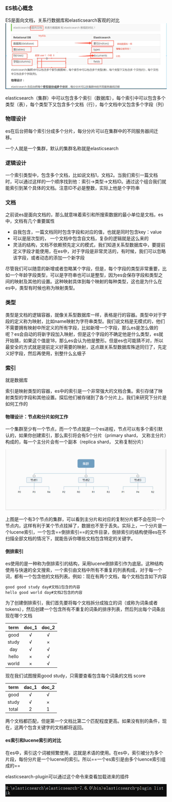 ### ES核心概念

ES是面向文档，关系行数据库和elasticsearch客观的对比![image-20201207144229939](upload\image-20201207144229939.png)

elasticsearch（集群）中可以包含多个索引（数据库），每个索引中可以包含多个类型（表），每个类型下又包含多个文档（行），每个文档中又包含多个字段（列）

### 物理设计

es在后台把每个索引分成多个分片，每分分片可以在集群中的不同服务器间迁移。

一个人就是一个集群，默认的集群名称就是elasticsearch

### 逻辑设计

一个索引类型中，包含多个文档，比如说文档1，文档2。当我们索引一篇文档时，可以通过这样的一个顺序找到他：索引->类型->文档ID。通过这个组合我们就能索引到某个具体的文档。注意ID不必是整数，实际上他是个字符串

### 文档

之前说es是面向文档的，那么就意味着索引和所搜索数据的最小单位是文档，es中，文档有几个重要属性

* 自我包含，一篇文档同时包含字段和对应的值，也就是同时包含key：value
* 可以是层次型的， 一个文档中包含自文档，复杂的逻辑就是这么来的
* 灵活的结构，文档不依赖预先定义的模式，我们知道关系型数据库中，要提前定义字段才能使用，在es中，对于字段是非常灵活的，有时候，我们可以忽略该字段，或者动态的添加一个新字段

尽管我们可以随意的新增或者忽略某个字段，但是，每个字段的类型非常重要，比如一个年龄字段类型，可以是字符串也可以是整型，因为es会保存字段和类型之间的映射及其他的设置。这种映射具体到每个映射的每种类型，这也是为什么在es中，类型有时候也称为映射类型。

###  类型

类型是文档的逻辑容器，就像关系型数据库一样，表格是行的容器。类型中对于字段的定义称为映射，比如name映射为字符串类型。我们说文档是无模式的，他们不需要拥有映射中所定义的所有字段，比如新增一个字段，那么es是怎么做的呢？es会自动的将新字段加入映射，但是这个字段的不确定他是什么类型，es就开始猜，如果这个值是18，那么es会认为他是整形。但是es也可能猜不对，所以最安全的方式就是提前定义好需要的映射，这点跟关系型数据库殊途同归了，先定义好字段，然后再使用，别整什么幺蛾子

### 索引

就是数据库

索引是映射类型的容器，es中的索引是一个非常强大的文档合集。索引存储了映射类型的字段和其他设置。探后他们被存储到了各个分片上。我们来研究下分片是如何工作的

#### 物理设计：节点和分片如何工作

一个集群至少有一个节点，而一个节点就是一个es进程，节点可以有多个索引默认的，如果你创建索引，那么索引将会有5个分片（primary shard， 又称主分片）构成的，每一个主分片会有一个副本（replica shard， 又称复制分片）

![image-20201207160623745](upload\image-20201207160623745.png)

上图是一个有3个节点的集群，可以看到主分片和对应的复制分片都不会在同一个节点内，这样有利于某个节点挂掉了，数据也不至于丢失。实际上，一个分片是一个lucene索引，一个包含==倒排索引==的文件目录，倒排索引的结构使得es在不扫描全部文档的情况下，就能告诉你哪些文档包含特定的关键字。

#### 倒排索引

es使用的是一种称为倒排索引的结构，采用lucene倒排索引作为底层。这种结构使用与快速的全文搜索，一个索引由文档中所有不重复的列表构成，对于每一个词，都有一个包含他的文档列表。例如：现在有两个文档，每个文档包含如下内容

```
good good study day#文档1包含的内容
hello good world day#文档2包含的内容
```

为了创建倒排索引，我们首先要将每个文档拆分成独立的词（或称为词条或者tokens），然后创建一个包含所有不重复的词条的排序列表，然后列出每个词条出现在哪个文档

| term  | doc_1 | doc_2 |
| :---: | :---: | :---: |
| good  |   √   |   √   |
| study |   √   |   ×   |
|  day  |   √   |   √   |
| hello |   ×   |   √   |
| world |   ×   |   √   |

现在我们试图搜索good study，只需要查看包含每个词条的文档 score

| term  | dac_1 | doc_2 |
| :---: | :---: | :---: |
| good  |   √   |   √   |
| study |   √   |   ×   |
| total |   2   |   1   |

两个文档都匹配，但是第一个文档比第二个匹配程度更高。如果没有别的条件，现在，这两个包含关键字的文档都将返回。

#### es索引和lucene索引的对比

在es中，索引这个词被频繁使用，这就是术语的使用。在es中，索引被分为多个片段，每份分片是一个lucene的索引。所以==一个es索引是由多个luence索引组成的==

elasticsearch-plugin可以通过这个命令来查看加载进来的插件

![image-20201207165808460](upload\image-20201207165808460.png)

